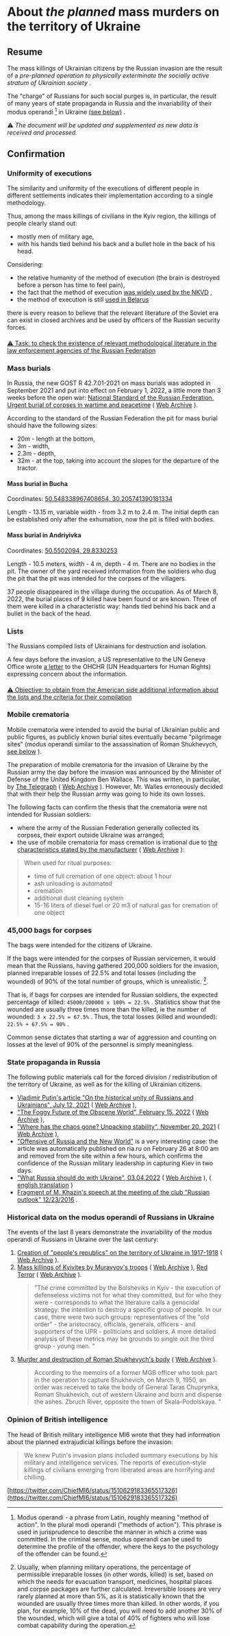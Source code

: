 # About *the planned* mass murders on the territory of Ukraine

## Resume

The mass killings of Ukrainian citizens by the Russian invasion are the result of a *pre-planned operation to physically exterminate the socially active stratum of Ukrainian society* .

The "charge" of Russians for such social purges is, in particular, the result of many years of state propaganda in Russia and the invariability of their modus operandi [^ 1] in Ukraine [(see below)](Cleansing.md#%D0%B4%D0%B5%D1%80%D0%B6%D0%B0%D0%B2%D0%BD%D0%B0-%D0%BF%D1%80%D0%BE%D0%BF%D0%B0%D0%B3%D0%B0%D0%BD%D0%B4%D0%B0-%D0%B2-%D1%80%D1%84) .

⚠️ *The document will be updated and supplemented as new data is received and processed.*

## Confirmation

### Uniformity of executions

The similarity and uniformity of the executions of different people in different settlements indicates their implementation according to a single methodology.

Thus, among the mass killings of civilians in the Kyiv region, the killings of people clearly stand out:

- mostly men of military age,
- with his hands tied behind his back and a bullet hole in the back of his head.

Considering:

- the relative humanity of the method of execution (the brain is destroyed before a person has time to feel pain),
- the fact that the method of execution [was widely used by the NKVD](https://twitter.com/Churchill_N1/status/606656825774194690) ,
- the method of execution is still [used in Belarus](https://en.wikipedia.org/wiki/Capital_punishment_in_Belarus#Method)

there is every reason to believe that the relevant literature of the Soviet era can exist in closed archives and be used by officers of the Russian security forces.

####

[⚠️ Task: to check the existence of relevant methodological literature in the law enforcement agencies of the Russian Federation](https://github.com/zbroyar/mass_killings/issues/15)

### Mass burials

In Russia, the new GOST R 42.7.01-2021 on mass burials was adopted in September 2021 and put into effect on February 1, 2022, a little more than 3 weeks before the open war: [National Standard of the Russian Federation. Urgent burial of corpses in wartime and peacetime](https://docs.cntd.ru/document/1200180859) ( [Web Archive](https://web.archive.org/web/20220402173717/https://docs.cntd.ru/document/1200180859) ).

According to the standard of the Russian Federation the pit for mass burial should have the following sizes:

- 20m - length at the bottom,
- 3m - width,
- 2.3m - depth,
- 32m - at the top, taking into account the slopes for the departure of the tractor.

#### Mass burial in Bucha

Coordinates: [50.548338967408654, 30.205741390181334](https://www.google.com/maps/place/50%C2%B032'54.0%22N+30%C2%B012'20.7%22E/@50.5484609,30.2058379,115m/data=!3m1!1e3!4m5!3m4!1s0x0:0x15cf9fe2434bd718!8m2!3d50.548339!4d30.2057414)

Length - 13.15 m, variable width - from 3.2 m to 2.4 m. The initial depth can be established only after the exhumation, now the pit is filled with bodies.

#### Mass burial in Andriyivka

Coordinates: [50.5502094, 29.8330253](https://www.google.com/maps/place/50%C2%B033'00.8%22N+29%C2%B049'58.9%22E/@50.5502835,29.8329207,115m/data=!3m1!1e3!4m5!3m4!1s0x0:0x8cd1f9f20a211e34!8m2!3d50.5502094!4d29.8330253)

Length - 10.5 meters, width - 4 m, depth - 4 m. There are no bodies in the pit. The owner of the yard received information from the soldiers who dug the pit that the pit was intended for the corpses of the villagers.

37 people disappeared in the village during the occupation. As of March 8, 2022, the burial places of 9 killed have been found or are known. Three of them were killed in a characteristic way: hands tied behind his back and a bullet in the back of the head.

### Lists

The Russians compiled lists of Ukrainians for destruction and isolation.

A few days before the invasion, a US representative to the UN Geneva Office wrote [a letter](https://www.washingtonpost.com/context/read-u-s-letter-to-the-u-n-alleging-russia-is-planning-human-rights-abuses-in-ukraine/93a8d6a1-5b44-4ae8-89e5-cd5d328dd150/?itid=lk_inline_manual_4) to the OHCHR (UN Headquarters for Human Rights) expressing concern about the information.

####

[⚠️ Objective: to obtain from the American side additional information about the lists and the criteria for their compilation](https://github.com/zbroyar/mass_killings/issues/17)

### Mobile crematoria

Mobile crematoria were intended to avoid the burial of Ukrainian public and public figures, as publicly known burial sites eventually became "pilgrimage sites" (modus operandi similar to the assassination of Roman Shukhevych, [see below](Cleansing.md#%D0%B4%D0%B5%D1%80%D0%B6%D0%B0%D0%B2%D0%BD%D0%B0-%D0%BF%D1%80%D0%BE%D0%BF%D0%B0%D0%B3%D0%B0%D0%BD%D0%B4%D0%B0-%D0%B2-%D1%80%D1%84) ).

The preparation of mobile crematoria for the invasion of Ukraine by the Russian army the day before the invasion was announced by the Minister of Defense of the United Kingdom Ben Wallace. This was written, in particular, by [The Telegraph](https://www.telegraph.co.uk/world-news/2022/02/23/russia-deploys-mobile-crematorium-follow-troops-battle) ( [Web Archive](https://web.archive.org/web/20220331033347/https://www.telegraph.co.uk/world-news/2022/02/23/russia-deploys-mobile-crematorium-follow-troops-battle) ). However, Mr. Walles erroneously decided that with their help the Russian army was going to hide its own losses.

The following facts can confirm the thesis that the crematoria were not intended for Russian soldiers:

- where the army of the Russian Federation generally collected its corpses, their export outside Ukraine was arranged;
- the use of mobile crematoria for mass cremation is irrational due to [the characteristics stated by the manufacturer](http://turmalin.su/index.php?option=com_content&view=article&id=185&Itemid=331) ( [Web Archive](https://web.archive.org/web/20220226133306/http://turmalin.su/index.php?option=com_content&view=article&id=185&Itemid=331) ):

> When used for ritual purposes:
>
> - time of full cremation of one object: about 1 hour
> - ash unloading is automated
> - cremation
> - additional dust cleaning system
> - 15-16 liters of diesel fuel or 20 m3 of natural gas for cremation of one object

### 45,000 bags for corpses

The bags were intended for the citizens of Ukraine.

If the bags were intended for the corpses of Russian servicemen, it would mean that the Russians, having gathered 200,000 soldiers for the invasion, planned irreparable losses of 22.5% and total losses (including the wounded) of 90% of the total number of groups, which is unrealistic. [^ 2].

That is, if bags for corpses are intended for Russian soldiers, the expected percentage of killed: `45000/200000 x 100% = 22.5%` . Statistics show that the wounded are usually three times more than the killed, ie the number of wounded: `3 х 22.5% = 67.5%` . Thus, the total losses (killed and wounded): `22.5% + 67.5% = 90%` .

Common sense dictates that starting a war of aggression and counting on losses at the level of 90% of the personnel is simply meaningless.

### State propaganda in Russia

The following public materials call for the forced division / redistribution of the territory of Ukraine, as well as for the killing of Ukrainian citizens.

- [Vladimir Putin's article "On the historical unity of Russians and Ukrainians", July 12, 2021](http://kremlin.ru/events/president/news/66181) ( [Web Archive](https://web.archive.org/web/20220331143857/http://kremlin.ru/events/president/news/66181) ),
- ["The Foggy Future of the Obscene World", February 15, 2022](https://actualcomment.ru/tumannoe-budushchee-pokhabnogo-mira-2202150925.html) ( [Web Archive](https://web.archive.org/web/20220324051406/https://actualcomment.ru/tumannoe-budushchee-pokhabnogo-mira-2202150925.html) ),
- ["Where has the chaos gone? Unpacking stability", November 20, 2021](https://actualcomment.ru/kuda-delsya-khaos-raspakovka-stabilnosti-2111201336.html) ( [Web Archive](https://web.archive.org/web/20220401131352/https://actualcomment.ru/kuda-delsya-khaos-raspakovka-stabilnosti-2111201336.html) ),
- ["Offensive of Russia and the New World"](https://web.archive.org/web/20220226051154/https://ria.ru/20220226/rossiya-1775162336.html) is a very interesting case: the article was automatically published on ria.ru on February 26 at 8:00 am and removed from the site within a few hours, which confirms the confidence of the Russian military leadership in capturing Kiev in two days.
- ["What Russia should do with Ukraine", 03.04.2022](https://ria.ru/20220403/ukraina-1781469605.html) ( [Web Archive](https://web.archive.org/web/20220404140751/https://ria.ru/20220403/ukraina-1781469605.html) ), ( [english translation](https://medium.com/@kravchenko_mm/what-should-russia-do-with-ukraine-translation-of-a-propaganda-article-by-a-russian-journalist-a3e92e3cb64) )
- [Fragment of M. Khazin's speech at the meeting of the club "Russian outlook" 12/23/2016](https://www.youtube.com/watch?v=njCjKWMy2n0&t=40s) .

### Historical data on the modus operandi of Russians in Ukraine

The events of the last 8 years demonstrate the invariability of the modus operandi of Russians in Ukraine over the last century:

1. [Creation of "people's republics" on the territory of Ukraine in 1917-1918](https://uk.wikipedia.org/wiki/%D0%A0%D0%B0%D0%B4%D1%8F%D0%BD%D1%81%D1%8C%D0%BA%D0%BE-%D1%83%D0%BA%D1%80%D0%B0%D1%97%D0%BD%D1%81%D1%8C%D0%BA%D0%B0_%D0%B2%D1%96%D0%B9%D0%BD%D0%B0_(1917%E2%80%941921)#%D0%9D%D0%B0%D1%81%D1%82%D1%83%D0%BF_%D0%B1%D1%96%D0%BB%D1%8C%D1%88%D0%BE%D0%B2%D0%B8%D0%BA%D1%96%D0%B2) ( [Web Archive](https://web.archive.org/web/20220315084250/https://uk.wikipedia.org/wiki/%D0%A0%D0%B0%D0%B4%D1%8F%D0%BD%D1%81%D1%8C%D0%BA%D0%BE-%D1%83%D0%BA%D1%80%D0%B0%D1%97%D0%BD%D1%81%D1%8C%D0%BA%D0%B0_%D0%B2%D1%96%D0%B9%D0%BD%D0%B0_(1917%E2%80%941921)#%D0%9D%D0%B0%D1%81%D1%82%D1%83%D0%BF_%D0%B1%D1%96%D0%BB%D1%8C%D1%88%D0%BE%D0%B2%D0%B8%D0%BA%D1%96%D0%B2) ).
2. [Mass killings of Kyivites by Muravyov's troops](https://www.istpravda.com.ua/articles/2019/03/12/153809) ( [Web Archive](https://web.archive.org/web/20210807111953/https://www.istpravda.com.ua/articles/2019/03/12/153809/) ), [Red Terror](https://uk.wikipedia.org/wiki/%D0%A8%D1%82%D1%83%D1%80%D0%BC_%D0%9A%D0%B8%D1%94%D0%B2%D0%B0_(1918)#%D0%A7%D0%B5%D1%80%D0%B2%D0%BE%D0%BD%D0%B8%D0%B9_%D1%82%D0%B5%D1%80%D0%BE%D1%80) ( [Web Archive](https://web.archive.org/web/20220331221844/https://uk.wikipedia.org/wiki/%D0%A8%D1%82%D1%83%D1%80%D0%BC_%D0%9A%D0%B8%D1%94%D0%B2%D0%B0_(1918)#%D0%A7%D0%B5%D1%80%D0%B2%D0%BE%D0%BD%D0%B8%D0%B9_%D1%82%D0%B5%D1%80%D0%BE%D1%80) ).
    > "The crime committed by the Bolsheviks in Kyiv - the execution of defenseless victims not for what they committed, but for who they were - corresponds to what the literature calls a genocidal strategy: the intention to destroy a specific group of people. In our case, there were two such groups: representatives of the "old order" - the aristocracy, officials, generals, officers - and supporters of the UPR - politicians and soldiers. A more detailed analysis of these metrics may be grounds to single out the third group - young men. "
3. [Murder and destruction of Roman Shukhevych's body](https://ru.wikipedia.org/wiki/%D0%A8%D1%83%D1%85%D0%B5%D0%B2%D0%B8%D1%87,_%D0%A0%D0%BE%D0%BC%D0%B0%D0%BD_%D0%98%D0%BE%D1%81%D0%B8%D1%84%D0%BE%D0%B2%D0%B8%D1%87#%D0%A1%D0%BC%D0%B5%D1%80%D1%82%D1%8C) ( [Web Archive](https://web.archive.org/web/20220401020653/https://ru.wikipedia.org/wiki/%D0%A8%D1%83%D1%85%D0%B5%D0%B2%D0%B8%D1%87,_%D0%A0%D0%BE%D0%BC%D0%B0%D0%BD_%D0%98%D0%BE%D1%81%D0%B8%D1%84%D0%BE%D0%B2%D0%B8%D1%87#%D0%A1%D0%BC%D0%B5%D1%80%D1%82%D1%8C) ).
    > According to the memoirs of a former MGB officer who took part in the operation to capture Shukhevich, on March 9, 1950, an order was received to take the body of General Taras Chuprynka, Roman Shukhevich, out of western Ukraine and burn and disperse the ashes. Zbruch River, opposite the town of Skala-Podolskaya. "

### Opinion of British intelligence

The head of British military intelligence MI6 wrote that they had information about the planned extrajudicial killings before the invasion:

> We knew Putin's invasion plans included summary executions by his military and intelligence services. The reports of execution-style killings of civilians emerging from liberated areas are horrifying and chilling.

[https://twitter.com/ChiefMI6/status/1510629183365517326](https://twitter.com/ChiefMI6/status/1510629183365517326)

[^ 1]: Modus operandi - a phrase from Latin, roughly meaning "method of action". In the plural modi operandi ("methods of action"). This phrase is used in jurisprudence to describe the manner in which a crime was committed. In the criminal sense, modus operandi can be used to determine the profile of the offender, where the keys to the psychology of the offender can be found.

[^ 2]: Usually, when planning military operations, the percentage of permissible irreparable losses (in other words, killed) is set, based on which the needs for evacuation transport, medicines, hospital places and corpse packages are further calculated. Irreversible losses are very rarely planned at more than 5%, as it is statistically known that the wounded are usually three times more than killed. In other words, if you plan, for example, 10% of the dead, you will need to add another 30% of the wounded, which will give a total of 40% of fighters who will lose combat capability during the operation.


